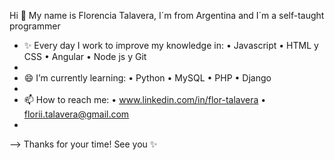 Hi 👋 My name is Florencia Talavera, I´m from Argentina and I´m a self-taught programmer

- ✨ Every day I work to improve my knowledge in:
• Javascript
• HTML y CSS
• Angular
• Node js y Git
-
- 😄 I’m currently learning:
• Python
• MySQL
• PHP
• Django
-
- 📫 How to reach me:
• www.linkedin.com/in/flor-talavera
• florii.talavera@gmail.com
-
--> Thanks for your time! See you ✨ 
